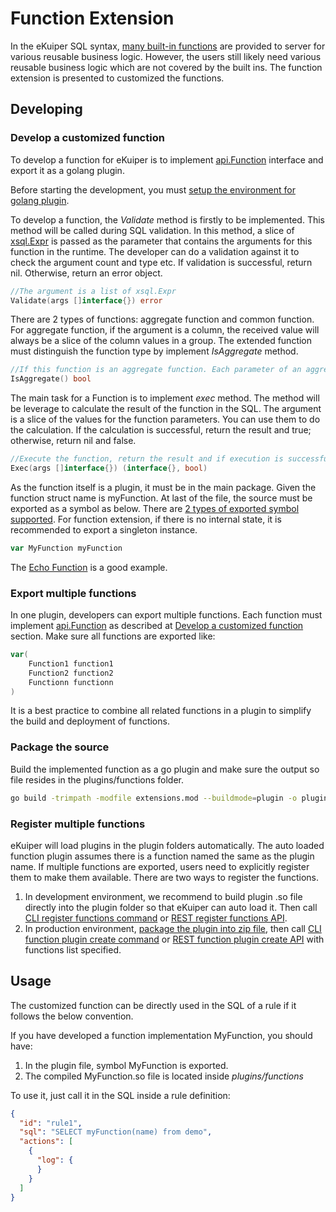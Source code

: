 # Function Extension

In the eKuiper SQL syntax, [many built-in functions](../../../sqls/built-in_functions.md) are provided to server for various reusable business logic. However, the users still likely need various reusable business logic which are not covered by the built ins. The function extension is presented to customized the functions.

## Developing

### Develop a customized function

To develop a function for eKuiper is to implement [api.Function](https://github.com/lf-edge/ekuiper/blob/master/pkg/api/stream.go) interface and export it as a golang plugin.

Before starting the development, you must [setup the environment for golang plugin](../../overview.md#setup-the-plugin-developing-environment). 

To develop a function, the _Validate_ method is firstly to be implemented. This method will be called during SQL validation. In this method, a slice of [xsql.Expr](https://github.com/lf-edge/ekuiper/blob/master/pkg/ast/expr.go) is passed as the parameter that contains the arguments for this function in the runtime. The developer can do a validation against it to check the argument count and type etc. If validation is successful, return nil. Otherwise, return an error object.

```go
//The argument is a list of xsql.Expr
Validate(args []interface{}) error
```
There are 2 types of functions: aggregate function and common function. For aggregate function, if the argument is a column, the received value will always be a slice of the column values in a group. The extended function must distinguish the function type by implement _IsAggregate_ method.

```go
//If this function is an aggregate function. Each parameter of an aggregate function will be a slice
IsAggregate() bool
```

The main task for a Function is to implement _exec_ method. The method will be leverage to calculate the result of the function in the SQL. The argument is a slice of the values for the function parameters. You can use them to do the calculation. If the calculation is successful, return the result and true; otherwise, return nil and false. 

```go
//Execute the function, return the result and if execution is successful.If execution fails, return the error and false. 
Exec(args []interface{}) (interface{}, bool)
```  

As the function itself is a plugin, it must be in the main package. Given the function struct name is myFunction. At last of the file, the source must be exported as a symbol as below. There are [2 types of exported symbol supported](../../overview.md#plugin-development). For function extension, if there is no internal state, it is recommended to export a singleton instance.

```go
var MyFunction myFunction
```

The [Echo Function](https://github.com/lf-edge/ekuiper/blob/master/extensions/functions/echo/echo.go) is a good example.

### Export multiple functions

In one plugin, developers can export multiple functions. Each function must implement [api.Function](https://github.com/lf-edge/ekuiper/blob/master/pkg/api/stream.go) as described at [Develop a customized function](#develop-a-customized-function) section. Make sure all functions are exported like:

```go
var(
    Function1 function1
    Function2 function2
    Functionn functionn
)
```

It is a best practice to combine all related functions in a plugin to simplify the build and deployment of functions.

### Package the source

Build the implemented function as a go plugin and make sure the output so file resides in the plugins/functions folder.

```bash
go build -trimpath -modfile extensions.mod --buildmode=plugin -o plugins/functions/MyFunction.so extensions/functions/my_function.go
```

### Register multiple functions

eKuiper will load plugins in the plugin folders automatically. The auto loaded function plugin assumes there is a function named the same as the plugin name. If multiple functions are exported, users need to explicitly register them to make them available. There are two ways to register the functions.

1. In development environment, we recommend to build plugin .so file directly into the plugin folder so that eKuiper can auto load it. Then call [CLI register functions command](../../../operation/cli/plugins.md#register-functions) or [REST register functions API](../../../operation/restapi/plugins.md#register-functions).
2. In production environment, [package the plugin into zip file](plugins_tutorial.md#plugin-deployment-1), then call [CLI function plugin create command](../../../operation/cli/plugins.md#create-a-plugin) or [REST function plugin create API](../../../operation/restapi/plugins.md#create-a-plugin) with functions list specified.

## Usage

The customized function can be directly used in the SQL of a rule if it follows the below convention.

If you have developed a function implementation MyFunction, you should have:
1. In the plugin file, symbol MyFunction is exported.
2. The compiled MyFunction.so file is located inside _plugins/functions_

To use it, just call it in the SQL inside a rule definition:
```json
{
  "id": "rule1",
  "sql": "SELECT myFunction(name) from demo",
  "actions": [
    {
      "log": {
      }
    }
  ]
}
```
